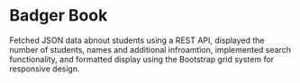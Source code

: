 # Badger Book

Fetched JSON data abnout students using a REST API, displayed the number of students, names and additional infroamtion, implemented search functionality, and formatted display using the Bootstrap grid system for responsive design. 
